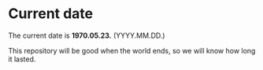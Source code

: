 # Current date

The current date is **1970.05.23.** (YYYY.MM.DD.)

This repository will be good when the world ends, so we will know how long it lasted.